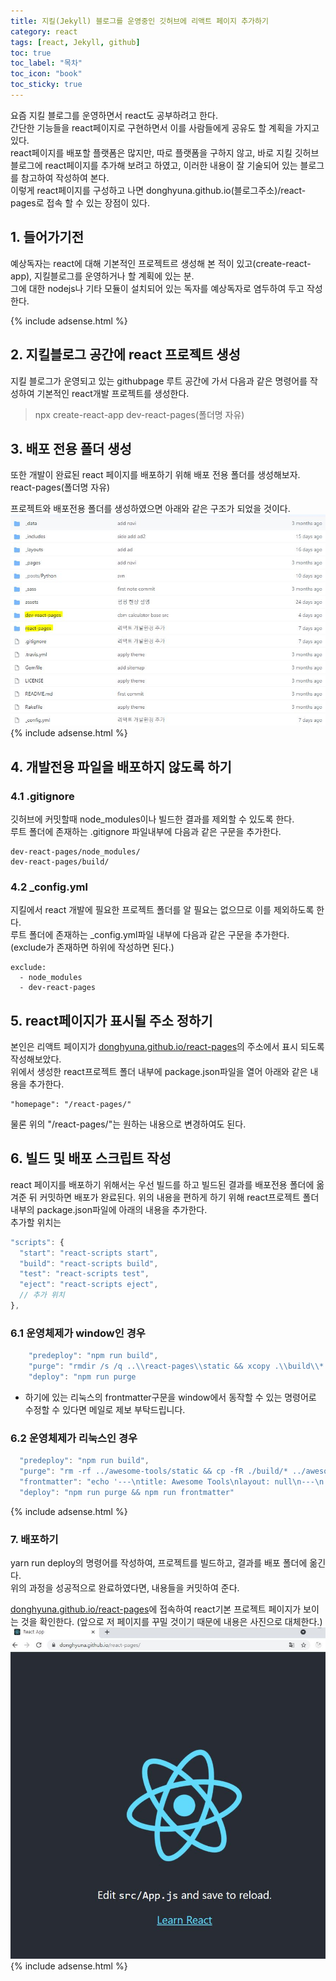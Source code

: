 ```yaml
---
title: 지킬(Jekyll) 블로그를 운영중인 깃허브에 리액트 페이지 추가하기
category: react
tags: [react, Jekyll, github]
toc: true
toc_label: "목차"
toc_icon: "book"
toc_sticky: true
---
```


요즘 지킬 블로그를 운영하면서 react도 공부하려고 한다.  
간단한 기능들을 react페이지로 구현하면서 이를 사람들에게 공유도 할 계획을 가지고 있다.  
react페이지를 배포할 플랫폼은 많지만, 따로 플랫폼을 구하지 않고, 바로 지킬 깃허브 블로그에 react페이지를 추가해 보려고 하였고, 이러한 내용이 잘 기술되어 있는 블로그를 참고하여 작성하여 본다.  
이렇게 react페이지를 구성하고 나면 donghyuna.github.io(블로그주소)/react-pages로 접속 할 수 있는 장점이 있다.

## 1. 들어가기전
예상독자는 react에 대해 기본적인 프로젝트르 생성해 본 적이 있고(create-react-app), 지킬블로그를 운영하거나 할 계획에 있는 분.  
그에 대한 nodejs나 기타 모듈이 설치되어 있는 독자를 예상독자로 염두하여 두고 작성한다.

{% include adsense.html %}  

## 2. 지킬블로그 공간에 react 프로젝트 생성
지킬 블로그가 운영되고 있는 githubpage 루트 공간에 가서 다음과 같은 명령어를 작성하여 기본적인 react개발 프로젝트를 생성한다.  
> npx create-react-app dev-react-pages(폴더명 자유)

## 3. 배포 전용 폴더 생성
또한 개발이 완료된 react 페이지를 배포하기 위해 배포 전용 폴더를 생성해보자.  
react-pages(폴더명 자유)

프로젝트와 배포전용 폴더를 생성하였으면 아래와 같은 구조가 되었을 것이다.
![생성 예시](../../../assets/images/20210603/2021060301.JPG) 
{% include adsense.html %}  

## 4. 개발전용 파일을 배포하지 않도록 하기
### 4.1 .gitignore
깃허브에 커밋할때 node_modules이나 빌드한 결과를 제외할 수 있도록 한다.  
루트 폴더에 존재하는 .gitignore 파일내부에 다음과 같은 구문을 추가한다.
```
dev-react-pages/node_modules/
dev-react-pages/build/
```

### 4.2 _config.yml
지킬에서 react 개발에 필요한 프로젝트 폴더를 알 필요는 없으므로 이를 제외하도록 한다.  
루트 폴더에 존재하는 _config.yml파일 내부에 다음과 같은 구문을 추가한다. (exclude가 존재하면 하위에 작성하면 된다.)
```
exclude:
  - node_modules
  - dev-react-pages
```

## 5. react페이지가 표시될 주소 정하기
본인은 리액트 페이지가 [donghyuna.github.io/react-pages](https://donghyuna.github.io/react-pages/)의 주소에서 표시 되도록 작성해보았다.  
위에서 생성한 react프로젝트 폴더 내부에 package.json파일을 열어 아래와 같은 내용을 추가한다.
```
"homepage": "/react-pages/"
```
물론 위의 "/react-pages/"는 원하는 내용으로 변경하여도 된다.

## 6. 빌드 및 배포 스크립트 작성
react 페이지를 배포하기 위해서는 우선 빌드를 하고 빌드된 결과를 배포전용 폴더에 옮겨준 뒤 커밋하면 배포가 완료된다.
위의 내용을 편하게 하기 위해 react프로젝트 폴더 내부의 package.json파일에 아래의 내용을 추가한다.  
추가할 위치는 
``` javascript
"scripts": {
  "start": "react-scripts start",
  "build": "react-scripts build",
  "test": "react-scripts test",
  "eject": "react-scripts eject",
  // 추가 위치
},
```
### 6.1 운영체제가 window인 경우
```javascript
    "predeploy": "npm run build",
    "purge": "rmdir /s /q ..\\react-pages\\static && xcopy .\\build\\* ..\\react-pages\\ /E /y",
    "deploy": "npm run purge 
```
* 하기에 있는 리눅스의 frontmatter구문을 window에서 동작할 수 있는 명령어로 수정할 수 있다면 메일로 제보 부탁드립니다.
### 6.2 운영체제가 리눅스인 경우
```javascript
  "predeploy": "npm run build",
  "purge": "rm -rf ../awesome-tools/static && cp -fR ./build/* ../awesome-tools",
  "frontmatter": "echo '---\ntitle: Awesome Tools\nlayout: null\n---\n' | cat - ../awesome-tools/index.html > temp && mv temp ../awesome-tools/index.html",
  "deploy": "npm run purge && npm run frontmatter"
```
{% include adsense.html %} 
### 7. 배포하기
yarn run deploy의 명령어를 작성하여, 프로젝트를 빌드하고, 결과를 배포 폴더에 옮긴다.  
위의 과정을 성공적으로 완료하였다면, 내용들을 커밋하여 준다.

[donghyuna.github.io/react-pages](https://donghyuna.github.io/react-pages/)에 접속하여 react기본 프로젝트 페이지가 보이는 것을 확인한다.
(앞으로 저 페이지를 꾸밀 것이기 때문에 내용은 사진으로 대체한다.)
![생성 예시2](../../../assets/images/20210603/2021060302.JPG) 
{% include adsense.html %} 